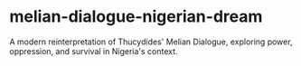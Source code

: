 # melian-dialogue-nigerian-dream
A modern reinterpretation of Thucydides' Melian Dialogue, exploring power, oppression, and survival in Nigeria's context.
